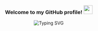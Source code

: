 <h3 align="center">
  Welcome to my GitHub profile!
  <img src="https://media.giphy.com/media/hvRJCLFzcasrR4ia7z/giphy.gif" width="28">
</h3>

<p align="center">
<img src="https://readme-typing-svg.demolab.com?font=Fira+Code&pause=1000&color=2657F7&center=true&vCenter=true&width=600&lines=I+am+a+Java+Backend+developer;I+am+currently+working+on+Spring;Learning+Microservice+Architecture;Quick-Learner" alt="Typing SVG" /></a>
</p>

<!--
**Shalale/Shalale** is a ✨ _special_ ✨ repository because its `README.md` (this file) appears on your GitHub profile.

Here are some ideas to get you started:

- 🔭 I’m currently working on ...
- 🌱 I’m currently learning ...
- 👯 I’m looking to collaborate on ...
- 🤔 I’m looking for help with ...
- 💬 Ask me about ...
- 📫 How to reach me: ...
- 😄 Pronouns: ...
- ⚡ Fun fact: ...
-->
